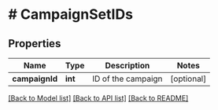 # # CampaignSetIDs

## Properties

Name | Type | Description | Notes
------------ | ------------- | ------------- | -------------
**campaignId** | **int** | ID of the campaign | [optional] 

[[Back to Model list]](../../README.md#documentation-for-models) [[Back to API list]](../../README.md#documentation-for-api-endpoints) [[Back to README]](../../README.md)


